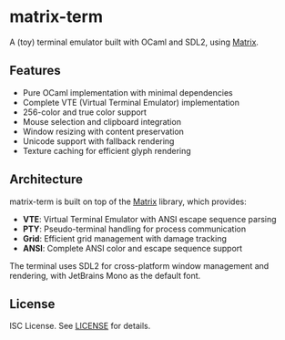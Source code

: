 # matrix-term

A (toy) terminal emulator built with OCaml and SDL2, using [Matrix](../matrix/).

## Features

- Pure OCaml implementation with minimal dependencies
- Complete VTE (Virtual Terminal Emulator) implementation
- 256-color and true color support
- Mouse selection and clipboard integration
- Window resizing with content preservation
- Unicode support with fallback rendering
- Texture caching for efficient glyph rendering

## Architecture

matrix-term is built on top of the [Matrix](../matrix/) library, which provides:

- **VTE**: Virtual Terminal Emulator with ANSI escape sequence parsing
- **PTY**: Pseudo-terminal handling for process communication  
- **Grid**: Efficient grid management with damage tracking
- **ANSI**: Complete ANSI color and escape sequence support

The terminal uses SDL2 for cross-platform window management and rendering, with JetBrains Mono as the default font.

## License

ISC License. See [LICENSE](../LICENSE) for details.
